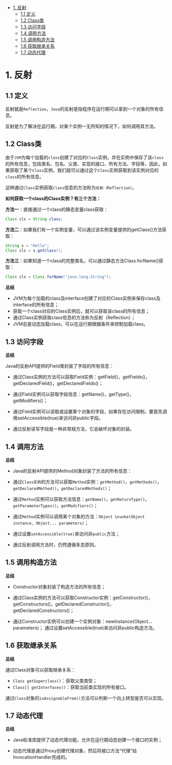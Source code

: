 <!-- START doctoc generated TOC please keep comment here to allow auto update -->
<!-- DON'T EDIT THIS SECTION, INSTEAD RE-RUN doctoc TO UPDATE -->

[comment]: <> (**Table of Contents**  *generated with [DocToc]&#40;https://github.com/thlorenz/doctoc&#41;*)

- [1. 反射](#1-%E5%8F%8D%E5%B0%84)
  - [1.1 定义](#11-%E5%AE%9A%E4%B9%89)
  - [1.2 Class类](#12-class%E7%B1%BB)
  - [1.3 访问字段](#13-%E8%AE%BF%E9%97%AE%E5%AD%97%E6%AE%B5)
  - [1.4 调用方法](#14-%E8%B0%83%E7%94%A8%E6%96%B9%E6%B3%95)
  - [1.5 调用构造方法](#15-%E8%B0%83%E7%94%A8%E6%9E%84%E9%80%A0%E6%96%B9%E6%B3%95)
  - [1.6 获取继承关系](#16-%E8%8E%B7%E5%8F%96%E7%BB%A7%E6%89%BF%E5%85%B3%E7%B3%BB)
  - [1.7 动态代理](#17-%E5%8A%A8%E6%80%81%E4%BB%A3%E7%90%86)

<!-- END doctoc generated TOC please keep comment here to allow auto update -->

# 1. 反射
## 1.1 定义
反射就是`Reflection`，`Java`的反射是指程序在运行期可以拿到一个对象的所有信息。

反射是为了解决在运行期，对某个实例一无所知的情况下，如何调用其方法。

## 1.2 Class类
由于`JVM`为每个加载的`class`创建了对应的`Class`实例，并在实例中保存了该`class`的所有信息，包括类名、包名、父类、实现的接口、所有方法、字段等，因此，如果获取了某个`Class`实例，我们就可以通过这个`Class`实例获取到该实例对应的`class`的所有信息。

这种通过`Class`实例获取`class`信息的方法称为`反射（Reflection）`。

**如何获取一个class的Class实例？有三个方法：**

**方法一**：直接通过一个class的静态变量class获取：

```java
Class cls = String.class;
```

**方法二**：如果我们有一个实例变量，可以通过该实例变量提供的getClass()方法获取：

```java
String s = "Hello";
Class cls = s.getClass();
```

**方法三**：如果知道一个class的完整类名，可以通过静态方法Class.forName()获取：

```java
Class cls = Class.forName("java.lang.String");
```

**总结**
- JVM为每个加载的class及interface创建了对应的Class实例来保存class及interface的所有信息； 
- 获取一个class对应的Class实例后，就可以获取该class的所有信息；
- 通过Class实例获取class信息的方法称为反射（Reflection）；
- JVM总是动态加载class，可以在运行期根据条件来控制加载class。

## 1.3 访问字段

**总结**

Java的反射API提供的Field类封装了字段的所有信息：

- 通过Class实例的方法可以获取Field实例：getField()，getFields()，getDeclaredField()，getDeclaredFields()；

- 通过Field实例可以获取字段信息：getName()，getType()，getModifiers()；

- 通过Field实例可以读取或设置某个对象的字段，如果存在访问限制，要首先调用setAccessible(true)来访问非public字段。

- 通过反射读写字段是一种非常规方法，它会破坏对象的封装。

## 1.4 调用方法

**总结**

- Java的反射API提供的Method对象封装了方法的所有信息：

- 通过`Class实例`的方法可以获取`Method`实例：`getMethod()`，`getMethods()`，`getDeclaredMethod()`，`getDeclaredMethods()`；

- 通过`Method`实例可以获取方法信息：`getName()`，`getReturnType()`，`getParameterTypes()`，`getModifiers()`；

- 通过`Method`实例可以调用某个对象的方法：`Object invoke(Object instance, Object... parameters)`；

- 通过设置`setAccessible(true)`来访问非`public`方法；

- 通过反射调用方法时，仍然遵循多态原则。

## 1.5 调用构造方法

**总结**

- Constructor对象封装了构造方法的所有信息；

- 通过Class实例的方法可以获取Constructor实例：getConstructor()，getConstructors()，getDeclaredConstructor()，getDeclaredConstructors()；

- 通过Constructor实例可以创建一个实例对象：newInstance(Object... parameters)； 通过设置setAccessible(true)来访问非public构造方法。

## 1.6 获取继承关系

**总结**

通过Class对象可以获取继承关系：

- `Class getSuperclass()`：获取父类类型；
- `Class[] getInterfaces()`：获取当前类实现的所有接口。

通过`Class`对象的`isAssignableFrom()`方法可以判断一个向上转型是否可以实现。

## 1.7 动态代理

**总结**

- Java标准库提供了动态代理功能，允许在运行期动态创建一个接口的实例；

- 动态代理是通过Proxy创建代理对象，然后将接口方法“代理”给InvocationHandler完成的。